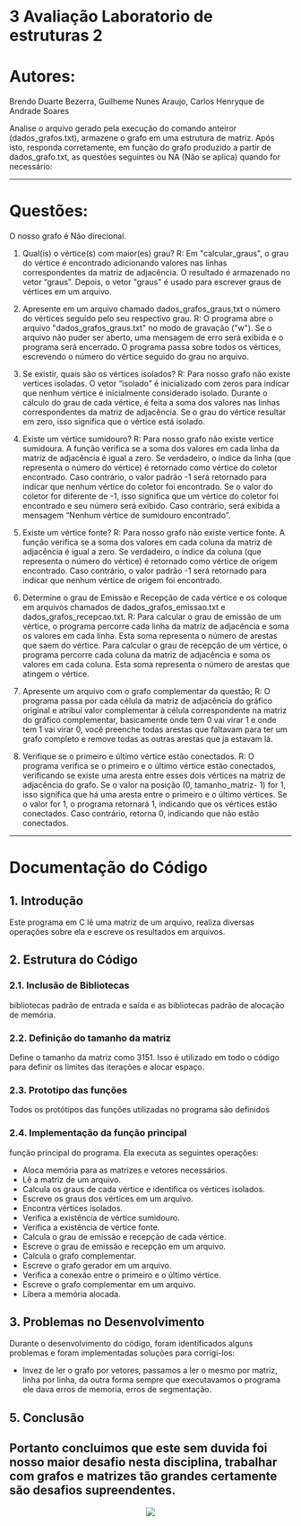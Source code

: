 # 3 Avaliação Laboratorio de estruturas 2
# Autores:
Brendo Duarte Bezerra, Guilheme Nunes Araujo, Carlos Henryque de Andrade Soares

Analise o arquivo gerado pela execução do comando anteiror (dados_grafos.txt), armazene o grafo em uma estrutura de matriz. Após isto, responda corretamente,
em função do grafo produzido a partir de dados_grafo.txt, as questões seguintes ou NA (Não se aplica) quando for necessário:

---

# Questões:

O nosso grafo é Não direcional.

1. Qual(is) o vértice(s) com maior(es) grau?
   R: Em "calcular_graus", o grau do vértice é encontrado adicionando valores nas linhas correspondentes da matriz de adjacência. O resultado é armazenado no vetor “graus”. Depois, o vetor "graus" é    usado para escrever graus de vértices em um arquivo.
   
2. Apresente em um arquivo chamado dados_grafos_graus,txt o número do vértices seguido pelo seu respectivo grau.
   R: O programa abre o arquivo "dados_grafos_graus.txt" no modo de gravação ("w"). Se o arquivo não puder ser aberto, uma mensagem de erro será exibida e o programa será encerrado. O programa passa sobre todos os vértices, escrevendo o número do vértice seguido do grau no arquivo.

3. Se existir, quais são os vértices isolados?
   R: Para nosso grafo não existe vertices isoladas. O vetor “isolado” é inicializado com zeros para indicar que nenhum vértice é inicialmente considerado isolado. Durante o cálculo do grau de cada vértice, é feita a soma dos valores nas linhas correspondentes da matriz de adjacência. Se o grau do vértice resultar em zero, isso significa que o vértice está isolado.

4. Existe um vértice sumidouro?
   R: Para nosso grafo não existe vertice sumidoura. A função verifica se a soma dos valores em cada linha da matriz de adjacência é igual a zero. Se verdadeiro, o índice da linha (que representa o número do vértice) é retornado como vértice do coletor encontrado. Caso contrário, o valor padrão -1 será retornado para indicar que nenhum vértice do coletor foi encontrado. Se o valor do coletor for diferente de -1, isso significa que um vértice do coletor foi encontrado e seu número será exibido. Caso contrário, será exibida a mensagem “Nenhum vértice de sumidouro encontrado”.

5. Existe um vértice fonte?
   R: Para nosso grafo não existe vertice fonte. A função verifica se a soma dos valores em cada coluna da matriz de adjacência é igual a zero. Se verdadeiro, o índice da coluna (que representa o número do vértice) é retornado como vértice de origem encontrado. Caso contrário, o valor padrão -1 será retornado para indicar que nenhum vértice de origem foi encontrado.

6. Determine o grau de Emissão e Recepção de cada vértice e os coloque em arquivos chamados de dados_grafos_emissao.txt e dados_grafos_recepcao.txt.
   R: Para calcular o grau de emissão de um vértice, o programa percorre cada linha da matriz de adjacência e soma os valores em cada linha. Esta soma representa o número de arestas que saem do vértice. Para calcular o grau de recepção de um vértice, o programa percorre cada coluna da matriz de adjacência e soma os valores em cada coluna. Esta soma representa o número de arestas que atingem o vértice.

7. Apresente um arquivo com o grafo complementar da questão;
   R: O programa passa por cada célula da matriz de adjacência do gráfico original e atribui valor complementar à célula correspondente na matriz do gráfico complementar, basicamente onde tem 0 vai virar 1 e onde tem 1 vai virar 0, você preenche todas arestas que faltavam para ter um grafo completo e remove todas as outras arestas que ja estavam lá.

12. Verifique se o primeiro e último vértice estão conectados.
    R: O programa verifica se o primeiro e o último vértice estão conectados, verificando se existe uma aresta entre esses dois vértices na matriz de adjacência do grafo. Se o valor na posição (0, tamanho_matriz- 1) for 1, isso significa que há uma aresta entre o primeiro e o último vértices. Se o valor for 1, o programa retornará 1, indicando que os vértices estão conectados. Caso contrário, retorna 0, indicando que não estão conectados.

---

# Documentação do Código

## 1. Introdução
Este programa em C lê uma matriz de um arquivo, realiza diversas operações sobre ela e escreve os resultados em arquivos.

## 2. Estrutura do Código

### 2.1. Inclusão de Bibliotecas 
bibliotecas padrão de entrada e saída e as bibliotecas padrão de alocação de memória.

### 2.2. Definição do tamanho da matriz
Define o tamanho da matriz como 3151. Isso é utilizado em todo o código para definir os limites das iterações e alocar espaço.

### 2.3. Prototipo das funções
Todos os protótipos das funções utilizadas no programa são definidos

### 2.4. Implementação da função principal
 função principal do programa. Ela executa as seguintes operações:

- Aloca memória para as matrizes e vetores necessários.
- Lê a matriz de um arquivo.
- Calcula os graus de cada vértice e identifica os vértices isolados.
- Escreve os graus dos vértices em um arquivo.
- Encontra vértices isolados.
- Verifica a existência de vértice sumidouro.
- Verifica a existência de vértice fonte.
- Calcula o grau de emissão e recepção de cada vértice.
- Escreve o grau de emissão e recepção em um arquivo.
- Calcula o grafo complementar.
- Escreve o grafo gerador em um arquivo.
- Verifica a conexão entre o primeiro e o último vértice.
- Escreve o grafo complementar em um arquivo.
- Libera a memória alocada.

## 3. Problemas no Desenvolvimento

Durante o desenvolvimento do código, foram identificados alguns problemas e foram implementadas soluções para corrigi-los:

- Invez de ler o grafo por vetores, passamos a ler o mesmo por matriz, linha por linha, da outra forma sempre que executavamos o programa ele dava erros de memoria, erros de segmentação.


## 5. Conclusão
Portanto concluimos que este sem duvida foi nosso maior desafio nesta disciplina, trabalhar com grafos e matrizes tão grandes certamente são desafios supreendentes.
---
<p align="center"><img src="http://img.shields.io/static/v1?label=STATUS&message=%20CONCLUIDO&color=GREEN&style=for-the-badge"/></p>
